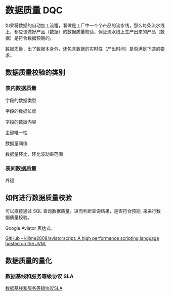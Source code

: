 # 数据质量 DQC

如果将数据的自动加工流程，看做是工厂中一个个产品的流水线，那么每条流水线上，都应该做好产品（数据）的数据质量校验，保证流水线上生产出来的产品（数据）是符合数据预期的。

数据质量，出了数据本身外，还包含数据的实时性（产出时间）是否满足下游的要求。

## 数据质量校验的类别

### 表内数据质量

字段的数据类型

字段的数据长度

字段的数据内容

主键唯一性

数据量阈值

数据量环比、环比波动率范围

### 表间数据质量

外键

## 如何进行数据质量校验

可以直接通过 SQL 查询数据质量，进而判断查询结果，是否符合预期, 来进行数据质量校验。

Google Aviator 表达式。

[GitHub - killme2008/aviatorscript: A high performance scripting language hosted on the JVM.](https://github.com/killme2008/aviatorscript)

## 数据质量的量化

### 数据基线和服务等级协议 SLA

[数据基线和服务等级协议SLA](work/methodology/Data-Engineering/Data-Development/Data-Quality/数据基线和服务等级协议SLA.md)